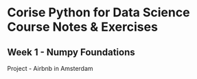 # Corise Python for Data Science Course Notes & Exercises

## Week 1 - Numpy Foundations

Project - Airbnb in Amsterdam
